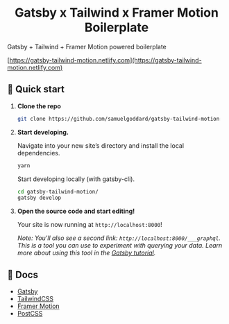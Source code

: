 <h1 align="center">
  Gatsby x Tailwind x Framer Motion Boilerplate
</h1>

Gatsby + Tailwind + Framer Motion powered boilerplate

[https://gatsby-tailwind-motion.netlify.com](https://gatsby-tailwind-motion.netlify.com)

## 🚀 Quick start

1.  **Clone the repo**

    ```sh
    git clone https://github.com/samuelgoddard/gatsby-tailwind-motion
    ```

1.  **Start developing.**

    Navigate into your new site’s directory and install the local dependencies.

    ```sh
    yarn
    ```

    Start developing locally (with gatsby-cli).

    ```sh
    cd gatsby-tailwind-motion/
    gatsby develop
    ```

1.  **Open the source code and start editing!**

    Your site is now running at `http://localhost:8000`!

    _Note: You'll also see a second link: _`http://localhost:8000/___graphql`_. This is a tool you can use to experiment with querying your data. Learn more about using this tool in the [Gatsby tutorial](https://www.gatsbyjs.org/tutorial/part-five/#introducing-graphiql)._

## 📄 Docs

- [Gatsby](https://www.gatsbyjs.org/docs/)
- [TailwindCSS](https://tailwindcss.com/)
- [Framer Motion](https://www.framer.com/motion/)
- [PostCSS](https://postcss.org/)